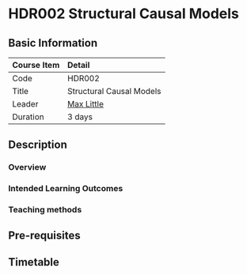# HDR002 Structural Causal Models

## Basic Information

| Course Item | Detail |
| :---- | :------ |
| Code | HDR002 |
| Title | Structural Causal Models |
| Leader | [Max Little]([https://ioannamanolopoulou.github.io/](http://www.maxlittle.net/home/index.php)) |
| Duration | 3 days |

## Description

### Overview 

### Intended Learning Outcomes

### Teaching methods

## Pre-requisites

## Timetable


